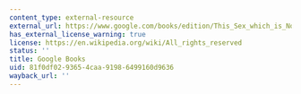```yaml
---
content_type: external-resource
external_url: https://www.google.com/books/edition/This_Sex_which_is_Not_One/DOOjzN-u-zUC?hl=en&gbpv=1
has_external_license_warning: true
license: https://en.wikipedia.org/wiki/All_rights_reserved
status: ''
title: Google Books
uid: 81f0df02-9365-4caa-9198-6499160d9636
wayback_url: ''
---
```

